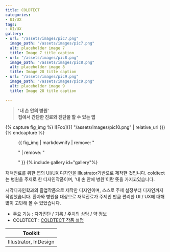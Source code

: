 ```yaml
---
title: COLDTECT
categories:
- UI/UX
tags:
- UI/UX
gallery:
- url: "/assets/images/pic7.png"
  image_path: "/assets/images/pic7.png"
  alt: placeholder image 7
  title: Image 7 title caption
- url: "/assets/images/pic8.png"
  image_path: "/assets/images/pic8.png"
  alt: placeholder image 8
  title: Image 28 title caption
- url: "/assets/images/pic9.png"
  image_path: "/assets/images/pic9.png"
  alt: placeholder image 9
  title: Image 28 title caption

---
```


><b>'내 손 안의 병원' <br>
> 집에서 간단한 진료와 진단을 할 수 있는 앱</b>


{% capture fig_img %}
![Foo]({{ "/assets/images/pic10.png" | relative_url }})
{% endcapture %}

<figure>
  {{ fig_img | markdownify | remove: "<p>" | remove: "</p>" }}
{% include gallery id="gallery"%}
</figure>
재택진료를 위한 앱의 UI/UX 디자인을 Illustrator기반으로 제작한 것입니다. 
coldtect는 병원을 주제로 한 디자인작품이며, '내 손 안에 병원'이란 뜻을 가지고있습니다. 

시각디자인학과의 졸업작품으로 제작한 디자인이며, 스스로 주제 설정부터 디자인까지 작업했습니다.
환자와 병원을 대상으로 재택진료가 주제인 만큼
편리한 UI / UX에 대해 많이 고민해 볼 수 있었습니다.
* 주요 기능 : 자가진단 / 기록 / 주치의 상담 / 약 정보
* COLDTECT :	[COLDTECT 작품 설명](https://drive.google.com/file/d/1-dLKZULvqPCDOwgEGFJnBxyghgJQ3G4q/view?usp=sharing)																																				

| Toolkit   |  
| -------- | 
|Illustrator, InDesign|
